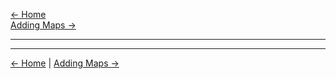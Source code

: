 [<- Home](https://docs.visual-essays.app/) <br />
[Adding Maps ->](https://docs.visual-essays.app/adding-maps)
___






____
[<- Home](https://docs.visual-essays.app/) | [Adding Maps ->](https://docs.visual-essays.app/adding-maps)

